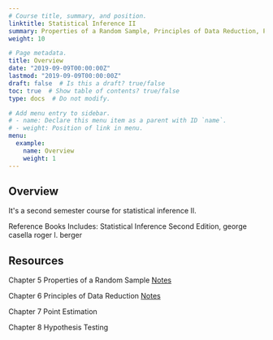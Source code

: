 ```yaml
---
# Course title, summary, and position.
linktitle: Statistical Inference II
summary: Properties of a Random Sample, Principles of Data Reduction, Point Estimation, and Hypothesis Testing
weight: 10

# Page metadata.
title: Overview
date: "2019-09-09T00:00:00Z"
lastmod: "2019-09-09T00:00:00Z"
draft: false  # Is this a draft? true/false
toc: true  # Show table of contents? true/false
type: docs  # Do not modify.

# Add menu entry to sidebar.
# - name: Declare this menu item as a parent with ID `name`.
# - weight: Position of link in menu.
menu:
  example:
    name: Overview
    weight: 1
---
```


## Overview


It's a second semester course for statistical inference II.

Reference Books Includes: Statistical Inference Second Edition, george casella roger l. berger

## Resources

Chapter 5 Properties of a Random Sample [Notes](./c5.pdf)

Chapter 6 Principles of Data Reduction [Notes](./c6.pdf)

Chapter 7 Point Estimation

Chapter 8 Hypothesis Testing
